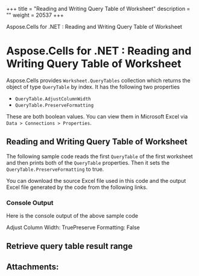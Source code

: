 +++
title = "Reading and Writing Query Table of Worksheet" 
description = "" 
weight = 20537 
+++

Aspose.Cells for .NET : Reading and Writing Query Table of Worksheet  

# Aspose.Cells for .NET : Reading and Writing Query Table of Worksheet


Aspose.Cells provides `Worksheet.QueryTables` collection which returns the object of type `QueryTable` by index. It has the following two properties

*   `QueryTable.AdjustColumnWidth`
*   `QueryTable.PreserveFormatting`

These are both boolean values. You can view them in Microsoft Excel via `Data > Connections > Properties`.

## Reading and Writing Query Table of Worksheet

The following sample code reads the first `QueryTable` of the first worksheet and then prints both of the `QueryTable` properties. Then it sets the `QueryTable.PreserveFormatting` to true.

You can download the source Excel file used in this code and the output Excel file generated by the code from the following links.


### Console Output

Here is the console output of the above sample code

Adjust Column Width: TruePreserve Formatting: False

## Retrieve query table result range 


## Attachments:


